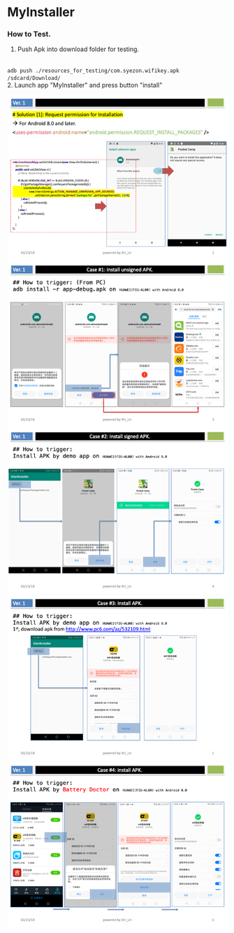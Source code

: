 # MyInstaller

### How to Test.
1. Push Apk into download folder for testing.
<code>
adb push ./resources_for_testing/com.syezon.wifikey.apk /sdcard/Download/
</code>  
2. Launch app "MyInstaller" and press button "install"   

![](./pictures/Slide2.png)
![](./pictures/Slide3.png)
![](./pictures/Slide4.png)
![](./pictures/Slide5.png)
![](./pictures/Slide6.png)